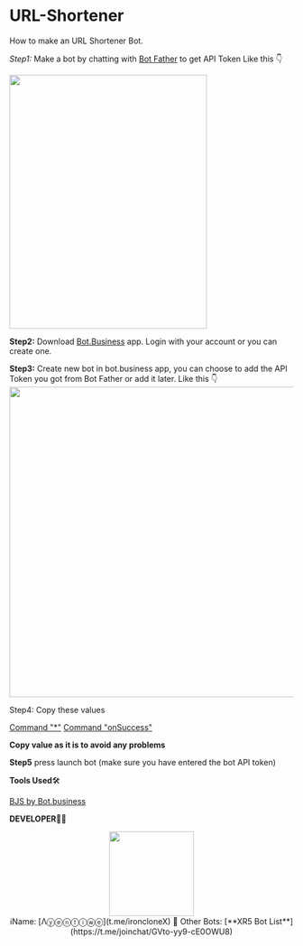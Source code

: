 # URL-Shortener

How to make an URL Shortener Bot.


*Step1:* Make a bot by chatting with [Bot Father](t.me/botfather) to get API Token
Like this 👇

<img src="https://telegra.ph/file/896f6979967a9b6c9b0fc.jpg" width="350" height="450"><br>

**Step2:** Download [Bot.Business](https://play.google.com/store/apps/details?id=bb.app.com.bots.business) app.
Login with your account or you can create one.

**Step3:** Create new bot in bot.business app, you can choose to add the API Token you got from Bot Father or add it later.
Like this 👇
<img src="https://telegra.ph/file/367730c6522fa717db368.jpg" width="550" height="550"><br>

Step4: Copy these values

[Command "*"](https://github.com/XR5Nuker1/URL-Shortener/blob/main/command%20%20%22*%22)
[Command "onSuccess"](https://github.com/XR5Nuker1/URL-Shortener/blob/main/command%20%22onSuccess)

**Copy value as it is to avoid any problems**

**Step5** press launch bot (make sure you have entered the bot API token)

**Tools Used**🛠️

[BJS by Bot.business](https://play.google.com/store/apps/details?id=bb.app.com.bots.business)

**DEVELOPER**👩‍🚒

<p align="middle">
<img src="https://telegra.ph/file/5ba661dc6b718c0948d70.jpg" width="150" height="150"><br>
ℹ️Name: [Λⓨⓔⓝⓣⓘⓦⓔ](t.me/ironcloneX)
🤖 Other Bots: [**XR5 Bot List**](https://t.me/joinchat/GVto-yy9-cE0OWU8)
